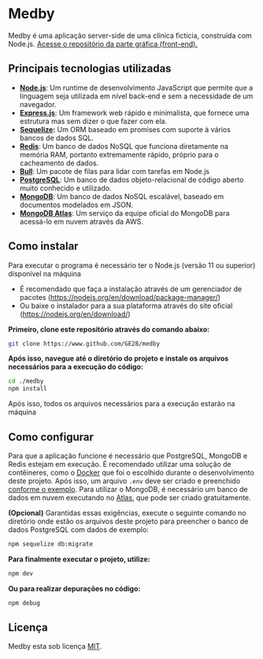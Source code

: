 
# Medby
Medby é uma aplicação server-side de uma clínica fictícia, construída com Node.js. 
[Acesse o repositório da parte gráfica (front-end).](https://github.com/GE28/medby-web)

## Principais tecnologias utilizadas 
* **[Node.js](https://nodejs.org/pt-br/)**: Um runtime de desenvolvimento JavaScript que permite que a linguagem seja utilizada em nível back-end e sem a necessidade de um navegador.
* **[Express.js](https://expressjs.com/pt-br/)**: Um framework web rápido e minimalista, que fornece uma estrutura mas sem dizer o que fazer com ela.
* **[Sequelize](https://sequelize.org/):** Um ORM baseado em promises com suporte à vários bancos de dados SQL.
* **[Redis](https://redis.io/)**: Um banco de dados NoSQL que funciona diretamente na memória RAM, portanto extremamente rápido, próprio para o cacheamento de dados.
* **[Bull](https://github.com/OptimalBits/bull)**: Um pacote de filas para lidar com tarefas em Node.js
* **[PostgreSQL](https://www.postgresql.org/)**: Um banco de dados objeto-relacional de código aberto muito conhecido e utilizado.
* **[MongoDB](https://www.mongodb.com/)**: Um banco de dados NoSQL escalável, baseado em documentos modelados em JSON.
* **[MongoDB Atlas](https://www.mongodb.com/atlas/database)**: Um serviço da equipe oficial do MongoDB para acessá-lo em nuvem através da AWS.

## Como instalar

Para executar o programa é necessário ter o Node.js (versão 11 ou superior) disponível na máquina

* É recomendado que faça a instalação através de um gerenciador de pacotes (https://nodejs.org/en/download/package-manager/)
* Ou baixe o instalador para a sua plataforma através do site oficial (https://nodejs.org/en/download/)

**Primeiro, clone este repositório através do comando abaixo:**
```bash
git clone https://www.github.com/GE28/medby
```

**Após isso, navegue até o diretório do projeto e instale os arquivos necessários para a execução do código:**
```bash
cd ./medby
npm install
```
Após isso, todos os arquivos necessários para a execução estarão na máquina

## Como configurar
Para que a aplicação funcione é necessário que PostgreSQL, MongoDB e Redis estejam em execução. É recomendado utilizar uma solução de contêineres, como o [Docker](https://www.docker.com/) que foi o escolhido durante o desenvolvimento deste projeto. Após isso, um arquivo `.env` deve ser criado e preenchido [conforme o exemplo](./.env.example). Para utilizar o MongoDB, é necessário um banco de dados em nuvem executando no [Atlas](https://www.mongodb.com/atlas/database), que pode ser criado gratuitamente.

**(Opcional)** Garantidas essas exigências, execute o seguinte comando no diretório onde estão os arquivos deste projeto para preencher o banco de dados PostgreSQL com dados de exemplo:
```bash
npm sequelize db:migrate
```

**Para finalmente executar o projeto, utilize:**
```bash
npm dev
```

**Ou para realizar depurações no código:**
```bash
npm debug
```

## Licença

Medby esta sob licença [MIT](./LICENSE).


